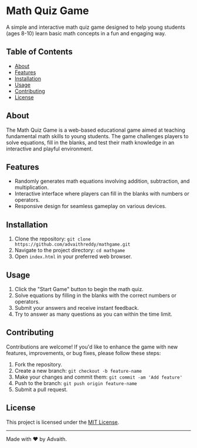 # Math Quiz Game

A simple and interactive math quiz game designed to help young students (ages 8-10) learn basic math concepts in a fun and engaging way.

## Table of Contents

- [About](#about)
- [Features](#features)
- [Installation](#installation)
- [Usage](#usage)
- [Contributing](#contributing)
- [License](#license)

## About

The Math Quiz Game is a web-based educational game aimed at teaching fundamental math skills to young students. The game challenges players to solve equations, fill in the blanks, and test their math knowledge in an interactive and playful environment.

## Features

- Randomly generates math equations involving addition, subtraction, and multiplication.
- Interactive interface where players can fill in the blanks with numbers or operators.
- Responsive design for seamless gameplay on various devices.

## Installation

1. Clone the repository: `git clone https://github.com/advaithreddy/mathgame.git`
2. Navigate to the project directory: `cd mathgame`
3. Open `index.html` in your preferred web browser.

## Usage

1. Click the "Start Game" button to begin the math quiz.
2. Solve equations by filling in the blanks with the correct numbers or operators.
3. Submit your answers and receive instant feedback.
4. Try to answer as many questions as you can within the time limit.

## Contributing

Contributions are welcome! If you'd like to enhance the game with new features, improvements, or bug fixes, please follow these steps:

1. Fork the repository.
2. Create a new branch: `git checkout -b feature-name`
3. Make your changes and commit them: `git commit -am 'Add feature'`
4. Push to the branch: `git push origin feature-name`
5. Submit a pull request.

## License

This project is licensed under the [MIT License](LICENSE).

---

Made with ❤️ by Advaith.
